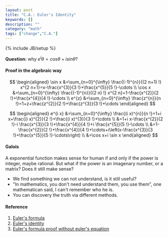 ```yaml
---
layout: post
title: "C.A.: Euler's Identity"
keywords: []
description: ""
category: "math"
tags: ["change","C.A."]
---
```

{% include JB/setup %}


**Question:** why $e^i\theta = cos\theta + isin\theta$?


#### Proof in the algebraic way
$$
\begin{aligned} \sin x &=\sum_{n=0}^{\infty} \frac{(-1)^{n}}{(2 n+1) !} x^{2
n+1}=x-\frac{x^{3}}{3 !}+\frac{x^{5}}{5 !}-\cdots \\ \cos x
&=\sum_{n=0}^{\infty} \frac{(-1)^{n}}{(2 n) !} x^{2 n}=1-\frac{x^{2}}{2
!}+\frac{x^{4}}{4 !}-\cdots \\ e^{z} &=\sum_{n=0}^{\infty} \frac{z^{n}}{n
!}=1+z+\frac{z^{2}}{2 !}+\frac{z^{3}}{3 !}+\cdots \end{aligned}
$$


$$
\begin{aligned} e^{i x} &=\sum_{n=0}^{\infty} \frac{(i x)^{n}}{n !}=1+i
x+\frac{(i x)^{2}}{2 !}+\frac{(i x)^{3}}{3 !}+\cdots \\ &=1+i x-\frac{x^{2}}{2
!}-i \frac{x^{3}}{3 !}+\frac{x^{4}}{4 !}+i \frac{x^{5}}{5 !}-\cdots \\
&=1-\frac{x^{2}}{2 !}+\frac{x^{4}}{4 !}+\cdots+i\left(x-\frac{x^{3}}{3
!}+\frac{x^{5}}{5 !}-\cdots\right) \\ &=\cos x+i \sin x \end{aligned}
$$





#### Galois
A exponential function makes sense for human if and only if the power is
integer, maybe rational. But what if the power is an imagenary number, or a
matrix? Does it still make sense?
- We find something we can not understand, is it still useful?
- "In mathematics, you don't need understand them, you use them", one
  mathematican said, I can't remember who he is.
- You can discovery the truth via different methods.


#### Reference
1. [Euler's formula](https://en.wikipedia.org/wiki/Euler%27s_formula)
2. [Euler's identity](https://en.wikipedia.org/wiki/Euler's_identity)
3. [Euler's formula proof without euler's equation](https://www.reddit.com/r/math/comments/3536wr/what_is_the_proof_of_ix_lncosxisinx_without/)

